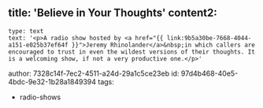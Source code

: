 title: 'Believe in Your Thoughts'
content2:
  -
    type: text
    text: '<p>A radio show hosted by <a href="{{ link:9b5a30be-7668-4044-a151-e025b37ef64f }}">Jeremy Rhinolander</a>&nbsp;in which callers are encouraged to trust in even the wildest versions of their thoughts. It is a welcoming show, if not a very productive one.</p>'
author: 7328c14f-7ec2-4511-a24d-29a1c5ce23eb
id: 97d4b468-40e5-4bdc-9e32-1b28a1849394
tags:
  - radio-shows
